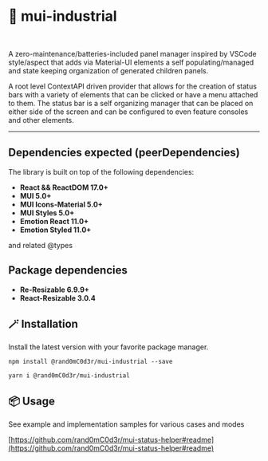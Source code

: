 # 📑 mui-industrial

<br />


A zero-maintenance/batteries-included panel manager inspired by VSCode style/aspect that adds via Material-UI elements a self populating/managed and state keeping organization of generated children panels.

A root level ContextAPI driven provider that allows for the creation of status bars with a variety of elements that can be clicked or have a menu attached to them. The status bar is a self organizing manager that can be placed on either side of the screen and can be configured to even feature consoles and other elements.

---
## Dependencies expected (peerDependencies)

The library is built on top of the following dependencies:
 - **React && ReactDOM 17.0+**
 - **MUI 5.0+**
 - **MUI Icons-Material 5.0+**
 - **MUI Styles 5.0+**
 - **Emotion React 11.0+**
 - **Emotion Styled 11.0+**

 and related @types

 ## Package dependencies

  - **Re-Resizable 6.9.9+**
  - **React-Resizable 3.0.4**


## 🪄 Installation

Install the latest version with your favorite package manager.


```
npm install @rand0mC0d3r/mui-industrial --save
```

```
yarn i @rand0mC0d3r/mui-industrial
```

## 📦 Usage

See example and implementation samples for various cases and modes

[https://github.com/rand0mC0d3r/mui-status-helper#readme](https://github.com/rand0mC0d3r/mui-status-helper#readme)
